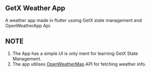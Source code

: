 ## GetX Weather App
A weather app made in flutter ussing GetX state management and OpenWeatherApp Api.

## NOTE
1. The App has a simple UI is only ment for learning GetX State Management. 
2. The app utilises [OpenWeatherMap](https://openweathermap.org/) API for fetching weather info.
